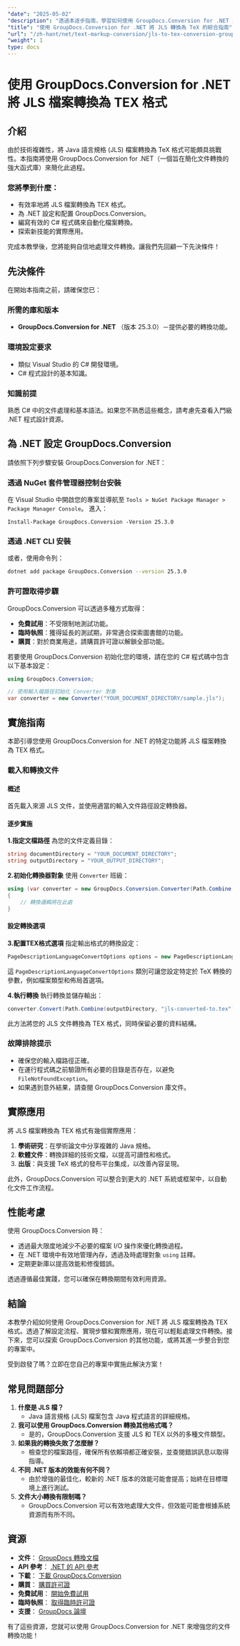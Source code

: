 ```yaml
---
"date": "2025-05-02"
"description": "透過本逐步指南，學習如何使用 GroupDocs.Conversion for .NET 將 JLS 檔案轉換為 TeX 格式。立即提升您的文件轉換技能。"
"title": "使用 GroupDocs.Conversion for .NET 將 JLS 轉換為 TeX 的綜合指南"
"url": "/zh-hant/net/text-markup-conversion/jls-to-tex-conversion-groupdocs-dotnet/"
"weight": 1
type: docs
---
```

# 使用 GroupDocs.Conversion for .NET 將 JLS 檔案轉換為 TEX 格式

## 介紹

由於技術複雜性，將 Java 語言規格 (JLS) 檔案轉換為 TeX 格式可能頗具挑戰性。本指南將使用 GroupDocs.Conversion for .NET（一個旨在簡化文件轉換的強大函式庫）來簡化此過程。

### 您將學到什麼：
- 有效率地將 JLS 檔案轉換為 TEX 格式。
- 為 .NET 設定和配置 GroupDocs.Conversion。
- 編寫有效的 C# 程式碼來自動化檔案轉換。
- 探索新技能的實際應用。

完成本教學後，您將能夠自信地處理文件轉換。讓我們先回顧一下先決條件！

## 先決條件

在開始本指南之前，請確保您已：

### 所需的庫和版本
- **GroupDocs.Conversion for .NET** （版本 25.3.0）－提供必要的轉換功能。

### 環境設定要求
- 類似 Visual Studio 的 C# 開發環境。
- C# 程式設計的基本知識。

### 知識前提
熟悉 C# 中的文件處理和基本語法。如果您不熟悉這些概念，請考慮先查看入門級 .NET 程式設計資源。

## 為 .NET 設定 GroupDocs.Conversion

請依照下列步驟安裝 GroupDocs.Conversion for .NET：

### 透過 NuGet 套件管理器控制台安裝
在 Visual Studio 中開啟您的專案並導航至 `Tools > NuGet Package Manager > Package Manager Console`。 進入：
```shell
Install-Package GroupDocs.Conversion -Version 25.3.0
```

### 透過 .NET CLI 安裝
或者，使用命令列：
```bash
dotnet add package GroupDocs.Conversion --version 25.3.0
```

### 許可證取得步驟
GroupDocs.Conversion 可以透過多種方式取得：
- **免費試用**：不受限制地測試功能。
- **臨時執照**：獲得延長的測試期，非常適合探索圖書館的功能。
- **購買**：對於商業用途，請購買許可證以解鎖全部功能。

若要使用 GroupDocs.Conversion 初始化您的環境，請在您的 C# 程式碼中包含以下基本設定：
```csharp
using GroupDocs.Conversion;

// 使用輸入檔路徑初始化 Converter 對象
var converter = new Converter("YOUR_DOCUMENT_DIRECTORY/sample.jls");
```

## 實施指南

本節引導您使用 GroupDocs.Conversion for .NET 的特定功能將 JLS 檔案轉換為 TEX 格式。

### 載入和轉換文件

#### 概述
首先載入來源 JLS 文件，並使用適當的輸入文件路徑設定轉換器。

#### 逐步實施
**1.指定文檔路徑**
為您的文件定義目錄：
```csharp
string documentDirectory = "YOUR_DOCUMENT_DIRECTORY";
string outputDirectory = "YOUR_OUTPUT_DIRECTORY";
```

**2.初始化轉換器對象**
使用 `Converter` 班級：
```csharp
using (var converter = new GroupDocs.Conversion.Converter(Path.Combine(documentDirectory, "sample.jls")))
{
    // 轉換邏輯將在此處
}
```

#### 設定轉換選項
**3.配置TEX格式選項**
指定輸出格式的轉換設定：
```csharp
PageDescriptionLanguageConvertOptions options = new PageDescriptionLanguageConvertOptions { Format = PageDescriptionLanguageFileType.Tex };
```
這 `PageDescriptionLanguageConvertOptions` 類別可讓您設定特定於 TeX 轉換的參數，例如檔案類型和佈局首選項。

**4.執行轉換**
執行轉換並儲存輸出：
```csharp
converter.Convert(Path.Combine(outputDirectory, "jls-converted-to.tex"), options);
```
此方法將您的 JLS 文件轉換為 TEX 格式，同時保留必要的資料結構。

### 故障排除提示
- 確保您的輸入檔路徑正確。
- 在運行程式碼之前驗證所有必要的目錄是否存在，以避免 `FileNotFoundException`。
- 如果遇到意外結果，請查閱 GroupDocs.Conversion 庫文件。

## 實際應用
將 JLS 檔案轉換為 TEX 格式有幾個實際應用：
1. **學術研究**：在學術論文中分享複雜的 Java 規格。
2. **軟體文件**：轉換詳細的技術文檔，以提高可讀性和格式。
3. **出版**：與支援 TeX 格式的發布平台集成，以改善內容呈現。

此外，GroupDocs.Conversion 可以整合到更大的 .NET 系統或框架中，以自動化文件工作流程。

## 性能考慮
使用 GroupDocs.Conversion 時：
- 透過最大限度地減少不必要的檔案 I/O 操作來優化轉換過程。
- 在 .NET 環境中有效地管理內存，透過及時處理對象 `using` 註釋。
- 定期更新庫以提高效能和修復錯誤。

透過遵循最佳實踐，您可以確保在轉換期間有效利用資源。

## 結論
本教學介紹如何使用 GroupDocs.Conversion for .NET 將 JLS 檔案轉換為 TEX 格式。透過了解設定流程、實現步驟和實際應用，現在可以輕鬆處理文件轉換。接下來，您可以探索 GroupDocs.Conversion 的其他功能，或將其進一步整合到您的專案中。

受到啟發了嗎？立即在您自己的專案中實施此解決方案！

## 常見問題部分
1. **什麼是 JLS 檔？**
   - Java 語言規格 (JLS) 檔案包含 Java 程式語言的詳細規格。
2. **我可以使用 GroupDocs.Conversion 轉換其他格式嗎？**
   - 是的，GroupDocs.Conversion 支援 JLS 和 TEX 以外的多種文件類型。
3. **如果我的轉換失敗了怎麼辦？**
   - 檢查您的檔案路徑，確保所有依賴項都正確安裝，並查閱錯誤訊息以取得指導。
4. **不同 .NET 版本的效能有何不同？**
   - 由於增強的最佳化，較新的 .NET 版本的效能可能會提高；始終在目標環境上進行測試。
5. **文件大小轉換有限制嗎？**
   - GroupDocs.Conversion 可以有效地處理大文件，但效能可能會根據系統資源而有所不同。

## 資源
- **文件**： [GroupDocs 轉換文檔](https://docs.groupdocs.com/conversion/net/)
- **API 參考**： [.NET 的 API 參考](https://reference.groupdocs.com/conversion/net/)
- **下載**： [下載 GroupDocs.Conversion](https://releases.groupdocs.com/conversion/net/)
- **購買**： [購買許可證](https://purchase.groupdocs.com/buy)
- **免費試用**： [開始免費試用](https://releases.groupdocs.com/conversion/net/)
- **臨時執照**： [取得臨時許可證](https://purchase.groupdocs.com/temporary-license/)
- **支援**： [GroupDocs 論壇](https://forum.groupdocs.com/c/conversion/10)

有了這些資源，您就可以使用 GroupDocs.Conversion for .NET 來增強您的文件轉換功能！